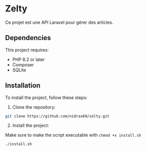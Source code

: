 # Zelty
Ce projet est une API Laravel pour gérer des articles.

## Dependencies
This project requires:

- PHP 8.2 or later
- Composer
- SQLite



## Installation

To install the project, follow these steps:

1. Clone the repository:
```sh
git clone https://github.com/nidrax69/zelty.git
```

2. Install the project:

Make sure to make the script executable with ``chmod +x install.sh`` 

```sh
./install.sh
```
